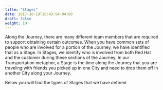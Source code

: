 ```yaml
---
title: "Stages"
date: 2017-10-19T16:43:54-04:00
draft: false
weight: 10
---
```

  Along the Journey, there are many different team members that are required to support obtaining certain outcomes. When you have common sets of people who are involved for a portion of the Journey, we have identified that as a Stage. In Stages, we identify who is involved from both Red Hat and the customer during these sections of the Journey. In our Transportation metaphor, a Stage is the time along the Journey that you are traveling with friends you picked up in one City and need to drop them off in another City along your Journey.

  Below you will find the types of Stages that we have defined
